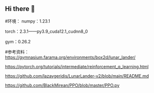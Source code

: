## Hi there 👋
#环境：
numpy：1.23.1

torch：2.3.1——py3.9_cuda12.1_cudnn8_0

gym：0.26.2

#参考资料：
https://gymnasium.farama.org/environments/box2d/lunar_lander/

https://pytorch.org/tutorials/intermediate/reinforcement_q_learning.html

https://github.com/lazavgeridis/LunarLander-v2/blob/main/README.md

https://github.com/BlackMirean/PPO/blob/master/PPO.py
<!--
**Sound-Zero/Sound-Zero** is a ✨ _special_ ✨ repository because its `README.md` (this file) appears on your GitHub profile.

Here are some ideas to get you started:

- 🔭 I’m currently working on ...
- 🌱 I’m currently learning ...
- 👯 I’m looking to collaborate on ...
- 🤔 I’m looking for help with ...
- 💬 Ask me about ...
- 📫 How to reach me: ...
- 😄 Pronouns: ...
- ⚡ Fun fact: ...
-->

